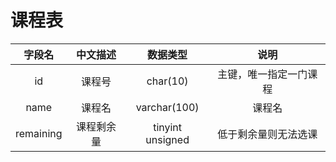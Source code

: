# 课程表

|  字段名   |  中文描述  |     数据类型     |          说明          |
| :-------: | :--------: | :--------------: | :--------------------: |
|    id     |   课程号   |     char(10)     | 主键，唯一指定一门课程 |
|   name    |   课程名   |   varchar(100)   |         课程名         |
| remaining | 课程剩余量 | tinyint unsigned |  低于剩余量则无法选课  |

